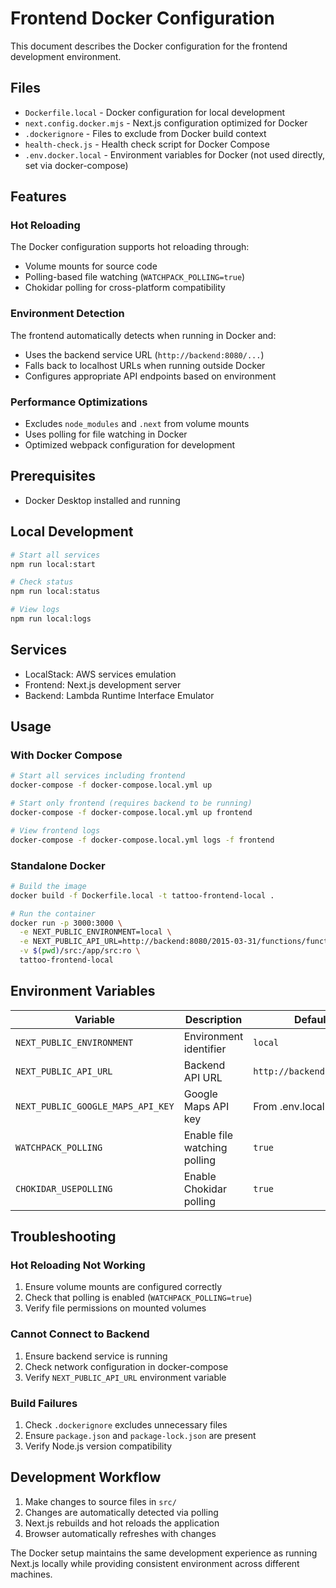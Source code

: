 # Frontend Docker Configuration

This document describes the Docker configuration for the frontend development environment.

## Files

- `Dockerfile.local` - Docker configuration for local development
- `next.config.docker.mjs` - Next.js configuration optimized for Docker
- `.dockerignore` - Files to exclude from Docker build context
- `health-check.js` - Health check script for Docker Compose
- `.env.docker.local` - Environment variables for Docker (not used directly, set via docker-compose)

## Features

### Hot Reloading
The Docker configuration supports hot reloading through:
- Volume mounts for source code
- Polling-based file watching (`WATCHPACK_POLLING=true`)
- Chokidar polling for cross-platform compatibility

### Environment Detection
The frontend automatically detects when running in Docker and:
- Uses the backend service URL (`http://backend:8080/...`)
- Falls back to localhost URLs when running outside Docker
- Configures appropriate API endpoints based on environment

### Performance Optimizations
- Excludes `node_modules` and `.next` from volume mounts
- Uses polling for file watching in Docker
- Optimized webpack configuration for development

## Prerequisites
- Docker Desktop installed and running

## Local Development
```bash
# Start all services
npm run local:start

# Check status
npm run local:status

# View logs
npm run local:logs
```

## Services
- LocalStack: AWS services emulation
- Frontend: Next.js development server
- Backend: Lambda Runtime Interface Emulator

## Usage

### With Docker Compose
```bash
# Start all services including frontend
docker-compose -f docker-compose.local.yml up

# Start only frontend (requires backend to be running)
docker-compose -f docker-compose.local.yml up frontend

# View frontend logs
docker-compose -f docker-compose.local.yml logs -f frontend
```

### Standalone Docker
```bash
# Build the image
docker build -f Dockerfile.local -t tattoo-frontend-local .

# Run the container
docker run -p 3000:3000 \
  -e NEXT_PUBLIC_ENVIRONMENT=local \
  -e NEXT_PUBLIC_API_URL=http://backend:8080/2015-03-31/functions/function/invocations \
  -v $(pwd)/src:/app/src:ro \
  tattoo-frontend-local
```

## Environment Variables

| Variable | Description | Default |
|----------|-------------|---------|
| `NEXT_PUBLIC_ENVIRONMENT` | Environment identifier | `local` |
| `NEXT_PUBLIC_API_URL` | Backend API URL | `http://backend:8080/...` |
| `NEXT_PUBLIC_GOOGLE_MAPS_API_KEY` | Google Maps API key | From .env.local |
| `WATCHPACK_POLLING` | Enable file watching polling | `true` |
| `CHOKIDAR_USEPOLLING` | Enable Chokidar polling | `true` |

## Troubleshooting

### Hot Reloading Not Working
1. Ensure volume mounts are configured correctly
2. Check that polling is enabled (`WATCHPACK_POLLING=true`)
3. Verify file permissions on mounted volumes

### Cannot Connect to Backend
1. Ensure backend service is running
2. Check network configuration in docker-compose
3. Verify `NEXT_PUBLIC_API_URL` environment variable

### Build Failures
1. Check `.dockerignore` excludes unnecessary files
2. Ensure `package.json` and `package-lock.json` are present
3. Verify Node.js version compatibility

## Development Workflow

1. Make changes to source files in `src/`
2. Changes are automatically detected via polling
3. Next.js rebuilds and hot reloads the application
4. Browser automatically refreshes with changes

The Docker setup maintains the same development experience as running Next.js locally while providing consistent environment across different machines.